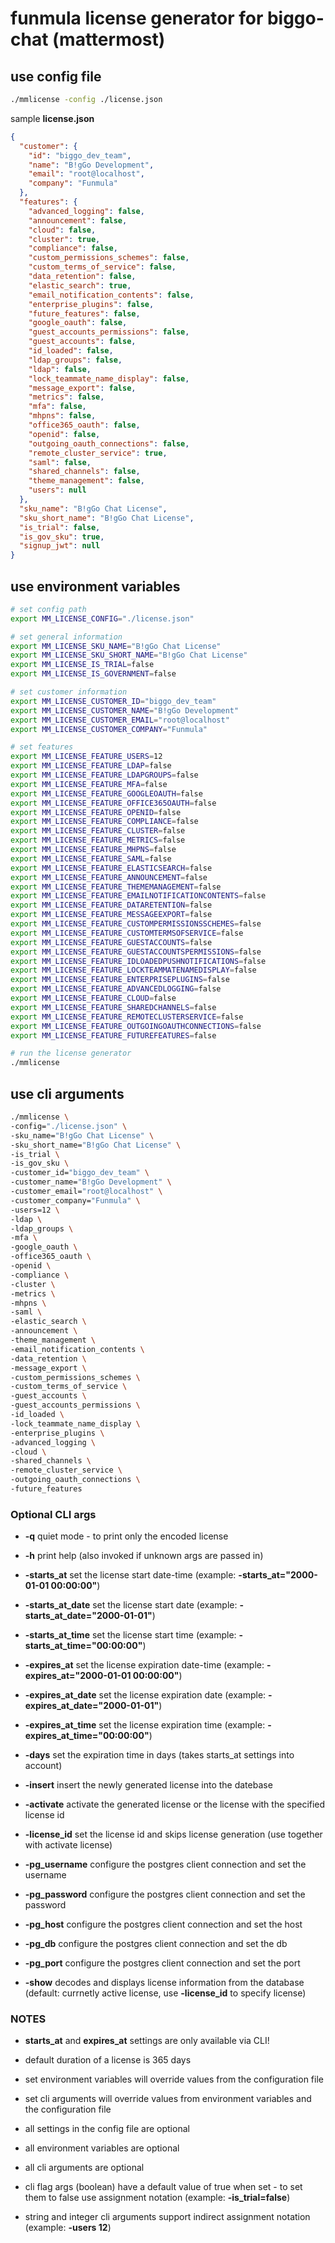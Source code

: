# funmula license generator for biggo-chat (mattermost)

## use config file

```bash
./mmlicense -config ./license.json
```

sample **license.json**

```json
{
  "customer": {
    "id": "biggo_dev_team",
    "name": "B!gGo Development",
    "email": "root@localhost",
    "company": "Funmula"
  },
  "features": {
    "advanced_logging": false,
    "announcement": false,
    "cloud": false,
    "cluster": true,
    "compliance": false,
    "custom_permissions_schemes": false,
    "custom_terms_of_service": false,
    "data_retention": false,
    "elastic_search": true,
    "email_notification_contents": false,
    "enterprise_plugins": false,
    "future_features": false,
    "google_oauth": false,
    "guest_accounts_permissions": false,
    "guest_accounts": false,
    "id_loaded": false,
    "ldap_groups": false,
    "ldap": false,
    "lock_teammate_name_display": false,
    "message_export": false,
    "metrics": false,
    "mfa": false,
    "mhpns": false,
    "office365_oauth": false,
    "openid": false,
    "outgoing_oauth_connections": false,
    "remote_cluster_service": true,
    "saml": false,
    "shared_channels": false,
    "theme_management": false,
    "users": null
  },
  "sku_name": "B!gGo Chat License",
  "sku_short_name": "B!gGo Chat License",
  "is_trial": false,
  "is_gov_sku": true,
  "signup_jwt": null
}
```

## use environment variables

```bash
# set config path
export MM_LICENSE_CONFIG="./license.json"

# set general information
export MM_LICENSE_SKU_NAME="B!gGo Chat License"
export MM_LICENSE_SKU_SHORT_NAME="B!gGo Chat License"
export MM_LICENSE_IS_TRIAL=false
export MM_LICENSE_IS_GOVERNMENT=false

# set customer information
export MM_LICENSE_CUSTOMER_ID="biggo_dev_team"
export MM_LICENSE_CUSTOMER_NAME="B!gGo Development"
export MM_LICENSE_CUSTOMER_EMAIL="root@localhost"
export MM_LICENSE_CUSTOMER_COMPANY="Funmula"

# set features
export MM_LICENSE_FEATURE_USERS=12
export MM_LICENSE_FEATURE_LDAP=false
export MM_LICENSE_FEATURE_LDAPGROUPS=false
export MM_LICENSE_FEATURE_MFA=false
export MM_LICENSE_FEATURE_GOOGLEOAUTH=false
export MM_LICENSE_FEATURE_OFFICE365OAUTH=false
export MM_LICENSE_FEATURE_OPENID=false
export MM_LICENSE_FEATURE_COMPLIANCE=false
export MM_LICENSE_FEATURE_CLUSTER=false
export MM_LICENSE_FEATURE_METRICS=false
export MM_LICENSE_FEATURE_MHPNS=false
export MM_LICENSE_FEATURE_SAML=false
export MM_LICENSE_FEATURE_ELASTICSEARCH=false
export MM_LICENSE_FEATURE_ANNOUNCEMENT=false
export MM_LICENSE_FEATURE_THEMEMANAGEMENT=false
export MM_LICENSE_FEATURE_EMAILNOTIFICATIONCONTENTS=false
export MM_LICENSE_FEATURE_DATARETENTION=false
export MM_LICENSE_FEATURE_MESSAGEEXPORT=false
export MM_LICENSE_FEATURE_CUSTOMPERMISSIONSSCHEMES=false
export MM_LICENSE_FEATURE_CUSTOMTERMSOFSERVICE=false
export MM_LICENSE_FEATURE_GUESTACCOUNTS=false
export MM_LICENSE_FEATURE_GUESTACCOUNTSPERMISSIONS=false
export MM_LICENSE_FEATURE_IDLOADEDPUSHNOTIFICATIONS=false
export MM_LICENSE_FEATURE_LOCKTEAMMATENAMEDISPLAY=false
export MM_LICENSE_FEATURE_ENTERPRISEPLUGINS=false
export MM_LICENSE_FEATURE_ADVANCEDLOGGING=false
export MM_LICENSE_FEATURE_CLOUD=false
export MM_LICENSE_FEATURE_SHAREDCHANNELS=false
export MM_LICENSE_FEATURE_REMOTECLUSTERSERVICE=false
export MM_LICENSE_FEATURE_OUTGOINGOAUTHCONNECTIONS=false
export MM_LICENSE_FEATURE_FUTUREFEATURES=false

# run the license generator
./mmlicense
```

## use cli arguments

```bash
./mmlicense \
-config="./license.json" \
-sku_name="B!gGo Chat License" \
-sku_short_name="B!gGo Chat License" \
-is_trial \
-is_gov_sku \
-customer_id="biggo_dev_team" \
-customer_name="B!gGo Development" \
-customer_email="root@localhost" \
-customer_company="Funmula" \
-users=12 \
-ldap \
-ldap_groups \
-mfa \
-google_oauth \
-office365_oauth \
-openid \
-compliance \
-cluster \
-metrics \
-mhpns \
-saml \
-elastic_search \
-announcement \
-theme_management \
-email_notification_contents \
-data_retention \
-message_export \
-custom_permissions_schemes \
-custom_terms_of_service \
-guest_accounts \
-guest_accounts_permissions \
-id_loaded \
-lock_teammate_name_display \
-enterprise_plugins \
-advanced_logging \
-cloud \
-shared_channels \
-remote_cluster_service \
-outgoing_oauth_connections \
-future_features
```

### Optional CLI args

- **-q** quiet mode - to print only the encoded license

- **-h** print help (also invoked if unknown args are passed in)

- **-starts_at** set the license start date-time (example: **-starts_at="2000-01-01 00:00:00"**)
- **-starts_at_date** set the license start date (example: **-starts_at_date="2000-01-01"**)
- **-starts_at_time** set the license start time (example: **-starts_at_time="00:00:00"**)
- **-expires_at** set the license expiration date-time (example: **-expires_at="2000-01-01 00:00:00"**)
- **-expires_at_date** set the license expiration date (example: **-expires_at_date="2000-01-01"**)
- **-expires_at_time** set the license expiration time (example: **-expires_at_time="00:00:00"**)

- **-days** set the expiration time in days (takes starts_at settings into account)

- **-insert** insert the newly generated license into the datebase
- **-activate** activate the generated license or the license with the specified license id
- **-license_id** set the license id and skips license generation (use together with activate license)

- **-pg_username** configure the postgres client connection and set the username
- **-pg_password** configure the postgres client connection and set the password
- **-pg_host** configure the postgres client connection and set the host
- **-pg_db** configure the postgres client connection and set the db
- **-pg_port** configure the postgres client connection and set the port

- **-show** decodes and displays license information from the database (default: currnetly active license, use **-license_id** to specify license)

### NOTES

- **starts_at** and **expires_at** settings are only available via CLI!

- default duration of a license is 365 days

- set environment variables will override values from the configuration file
- set cli arguments will override values from environment variables and the configuration file

- all settings in the config file are optional
- all environment variables are optional
- all cli arguments are optional
- cli flag args (boolean) have a default value of true when set - to set them to false use assignment notation (example: **-is_trial=false**)
- string and integer cli arguments support indirect assignment notation (example: **-users 12**)
